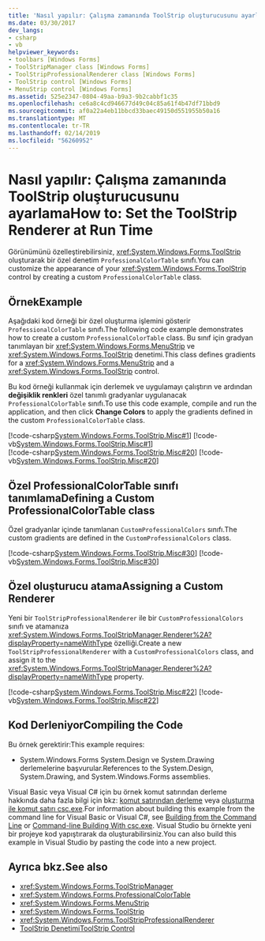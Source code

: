 ```yaml
---
title: 'Nasıl yapılır: Çalışma zamanında ToolStrip oluşturucusunu ayarlama'
ms.date: 03/30/2017
dev_langs:
- csharp
- vb
helpviewer_keywords:
- toolbars [Windows Forms]
- ToolStripManager class [Windows Forms]
- ToolStripProfessionalRenderer class [Windows Forms]
- ToolStrip control [Windows Forms]
- MenuStrip control [Windows Forms]
ms.assetid: 525e2347-0804-49aa-b9a3-9b2cabbf1c35
ms.openlocfilehash: ce6a8c4cd946677d49c04c85a61f4b47df71bbd9
ms.sourcegitcommit: af0a22a4eb11bbcd33baec49150d551955b50a16
ms.translationtype: MT
ms.contentlocale: tr-TR
ms.lasthandoff: 02/14/2019
ms.locfileid: "56260952"
---
```

# <a name="how-to-set-the-toolstrip-renderer-at-run-time"></a><span data-ttu-id="188d5-102">Nasıl yapılır: Çalışma zamanında ToolStrip oluşturucusunu ayarlama</span><span class="sxs-lookup"><span data-stu-id="188d5-102">How to: Set the ToolStrip Renderer at Run Time</span></span>
<span data-ttu-id="188d5-103">Görünümünü özelleştirebilirsiniz, <xref:System.Windows.Forms.ToolStrip> oluşturarak bir özel denetim `ProfessionalColorTable` sınıfı.</span><span class="sxs-lookup"><span data-stu-id="188d5-103">You can customize the appearance of your <xref:System.Windows.Forms.ToolStrip> control by creating a custom `ProfessionalColorTable` class.</span></span>  
  
## <a name="example"></a><span data-ttu-id="188d5-104">Örnek</span><span class="sxs-lookup"><span data-stu-id="188d5-104">Example</span></span>  
 <span data-ttu-id="188d5-105">Aşağıdaki kod örneği bir özel oluşturma işlemini gösterir `ProfessionalColorTable` sınıfı.</span><span class="sxs-lookup"><span data-stu-id="188d5-105">The following code example demonstrates how to create a custom `ProfessionalColorTable` class.</span></span> <span data-ttu-id="188d5-106">Bu sınıf için gradyan tanımlayan bir <xref:System.Windows.Forms.MenuStrip> ve <xref:System.Windows.Forms.ToolStrip> denetimi.</span><span class="sxs-lookup"><span data-stu-id="188d5-106">This class defines gradients for a <xref:System.Windows.Forms.MenuStrip> and a <xref:System.Windows.Forms.ToolStrip> control.</span></span>  
  
 <span data-ttu-id="188d5-107">Bu kod örneği kullanmak için derlemek ve uygulamayı çalıştırın ve ardından **değişiklik renkleri** özel tanımlı gradyanlar uygulanacak `ProfessionalColorTable` sınıfı.</span><span class="sxs-lookup"><span data-stu-id="188d5-107">To use this code example, compile and run the application, and then click **Change Colors** to apply the gradients defined in the custom `ProfessionalColorTable` class.</span></span>  
  
 [!code-csharp[System.Windows.Forms.ToolStrip.Misc#1](../../../../samples/snippets/csharp/VS_Snippets_Winforms/System.Windows.Forms.ToolStrip.Misc/CS/Program.cs#1)]
 [!code-vb[System.Windows.Forms.ToolStrip.Misc#1](../../../../samples/snippets/visualbasic/VS_Snippets_Winforms/System.Windows.Forms.ToolStrip.Misc/VB/Program.vb#1)]  
[!code-csharp[System.Windows.Forms.ToolStrip.Misc#20](../../../../samples/snippets/csharp/VS_Snippets_Winforms/System.Windows.Forms.ToolStrip.Misc/CS/Program.cs#20)]
[!code-vb[System.Windows.Forms.ToolStrip.Misc#20](../../../../samples/snippets/visualbasic/VS_Snippets_Winforms/System.Windows.Forms.ToolStrip.Misc/VB/Program.vb#20)]  
  
## <a name="defining-a-custom-professionalcolortable-class"></a><span data-ttu-id="188d5-108">Özel ProfessionalColorTable sınıfı tanımlama</span><span class="sxs-lookup"><span data-stu-id="188d5-108">Defining a Custom ProfessionalColorTable class</span></span>  
 <span data-ttu-id="188d5-109">Özel gradyanlar içinde tanımlanan `CustomProfessionalColors` sınıfı.</span><span class="sxs-lookup"><span data-stu-id="188d5-109">The custom gradients are defined in the `CustomProfessionalColors` class.</span></span>  
  
 [!code-csharp[System.Windows.Forms.ToolStrip.Misc#30](../../../../samples/snippets/csharp/VS_Snippets_Winforms/System.Windows.Forms.ToolStrip.Misc/CS/Program.cs#30)]
 [!code-vb[System.Windows.Forms.ToolStrip.Misc#30](../../../../samples/snippets/visualbasic/VS_Snippets_Winforms/System.Windows.Forms.ToolStrip.Misc/VB/Program.vb#30)]  
  
## <a name="assigning-a-custom-renderer"></a><span data-ttu-id="188d5-110">Özel oluşturucu atama</span><span class="sxs-lookup"><span data-stu-id="188d5-110">Assigning a Custom Renderer</span></span>  
 <span data-ttu-id="188d5-111">Yeni bir `ToolStripProfessionalRenderer` ile bir `CustomProfessionalColors` sınıfı ve atamanıza <xref:System.Windows.Forms.ToolStripManager.Renderer%2A?displayProperty=nameWithType> özelliği.</span><span class="sxs-lookup"><span data-stu-id="188d5-111">Create a new `ToolStripProfessionalRenderer` with a `CustomProfessionalColors` class, and assign it to the <xref:System.Windows.Forms.ToolStripManager.Renderer%2A?displayProperty=nameWithType> property.</span></span>  
  
 [!code-csharp[System.Windows.Forms.ToolStrip.Misc#22](../../../../samples/snippets/csharp/VS_Snippets_Winforms/System.Windows.Forms.ToolStrip.Misc/CS/Program.cs#22)]
 [!code-vb[System.Windows.Forms.ToolStrip.Misc#22](../../../../samples/snippets/visualbasic/VS_Snippets_Winforms/System.Windows.Forms.ToolStrip.Misc/VB/Program.vb#22)]  
  
## <a name="compiling-the-code"></a><span data-ttu-id="188d5-112">Kod Derleniyor</span><span class="sxs-lookup"><span data-stu-id="188d5-112">Compiling the Code</span></span>  
 <span data-ttu-id="188d5-113">Bu örnek gerektirir:</span><span class="sxs-lookup"><span data-stu-id="188d5-113">This example requires:</span></span>  
  
-   <span data-ttu-id="188d5-114">System.Windows.Forms System.Design ve System.Drawing derlemelerine başvurular.</span><span class="sxs-lookup"><span data-stu-id="188d5-114">References to the System.Design, System.Drawing, and System.Windows.Forms assemblies.</span></span>  
  
 <span data-ttu-id="188d5-115">Visual Basic veya Visual C# için bu örnek komut satırından derleme hakkında daha fazla bilgi için bkz: [komut satırından derleme](../../../visual-basic/reference/command-line-compiler/building-from-the-command-line.md) veya [oluşturma ile komut satırı csc.exe](../../../csharp/language-reference/compiler-options/command-line-building-with-csc-exe.md).</span><span class="sxs-lookup"><span data-stu-id="188d5-115">For information about building this example from the command line for Visual Basic or Visual C#, see [Building from the Command Line](../../../visual-basic/reference/command-line-compiler/building-from-the-command-line.md) or [Command-line Building With csc.exe](../../../csharp/language-reference/compiler-options/command-line-building-with-csc-exe.md).</span></span> <span data-ttu-id="188d5-116">Visual Studio bu örnekte yeni bir projeye kod yapıştırarak da oluşturabilirsiniz.</span><span class="sxs-lookup"><span data-stu-id="188d5-116">You can also build this example in Visual Studio by pasting the code into a new project.</span></span>  
  
## <a name="see-also"></a><span data-ttu-id="188d5-117">Ayrıca bkz.</span><span class="sxs-lookup"><span data-stu-id="188d5-117">See also</span></span>
- <xref:System.Windows.Forms.ToolStripManager>
- <xref:System.Windows.Forms.ProfessionalColorTable>
- <xref:System.Windows.Forms.MenuStrip>
- <xref:System.Windows.Forms.ToolStrip>
- <xref:System.Windows.Forms.ToolStripProfessionalRenderer>
- [<span data-ttu-id="188d5-118">ToolStrip Denetimi</span><span class="sxs-lookup"><span data-stu-id="188d5-118">ToolStrip Control</span></span>](../../../../docs/framework/winforms/controls/toolstrip-control-windows-forms.md)
